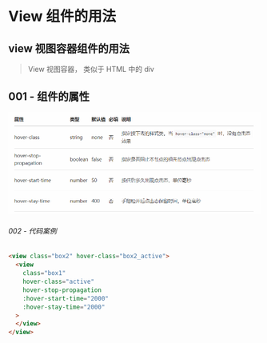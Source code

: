 # View 组件的用法

## view 视图容器组件的用法

> View 视图容器， 类似于 HTML 中的 div

## 001 - 组件的属性

![属性介绍](../logo/2view.png)

###### 002 - 代码案例

```html
<view class="box2" hover-class="box2_active">
  <view
    class="box1"
    hover-class="active"
    hover-stop-propagation
    :hover-start-time="2000"
    :hover-stay-time="2000"
  >
  </view>
</view>
```
